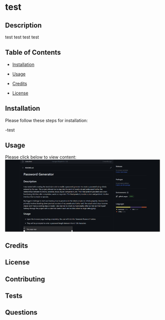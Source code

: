 # test

## Description

test test test test

## Table of Contents

- [Installation](#installation)

- [Usage](#usage)

- [Credits](#credits)

- [License](#license)

## Installation

Please follow these steps for installation:

-test

## Usage

Please click below to view content:
 ![Example README](./images/example-screenshot.png)
## Credits

## License

## Contributing

## Tests

## Questions
